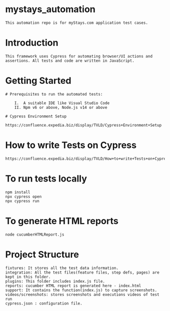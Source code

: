 # mystays_automation
    This automation repo is for myStays.com application test cases.

# Introduction
    This framework uses Cypress for automating browser/UI actions and assertions. All tests and code are written in JavaScript. 

# Getting Started
    # Prerequisites to run the automated tests:

        I.  A suitable IDE like Visual Studio Code
        II. Npm v6 or above, Node.js v14 or above

    # Cypress Environment Setup
        https://confluence.expedia.biz/display/TVLD/Cypress+Environment+Setup

# How to write Tests on Cypress
    https://confluence.expedia.biz/display/TVLD/How+to+write+Tests+on+Cypress

# To run tests locally 
    npm install
    npx cypress open
    npx cypress run

# To generate HTML reports 
    node cucumberHTMLReport.js

# Project Structure
    fixtures: It stores all the test data information. 
    integration: All the test files(feature files, step defs, pages) are kept in this folder.
    plugins: This folder includes index.js file.
    reports: cucumber HTML report is generated here - index.html
    support: It contains the function(index.js) to capture screenshots.
    videos/screenshots: stores screenshots and executions videos of test run
    cypress.json : configuration file. 
